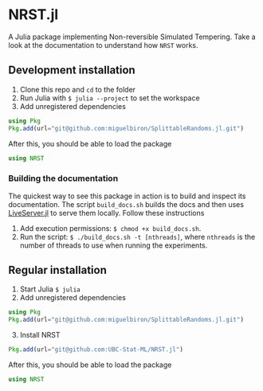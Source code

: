 # NRST.jl

A Julia package implementing Non-reversible Simulated Tempering. Take a look at the documentation to understand how `NRST` works.

## Development installation

1. Clone this repo and `cd` to the folder
2. Run Julia with `$ julia --project` to set the workspace
3. Add unregistered dependencies
```julia
using Pkg
Pkg.add(url="git@github.com:miguelbiron/SplittableRandoms.jl.git")
```

After this, you should be able to load the package
```julia
using NRST
```

### Building the documentation

The quickest way to see this package in action is to build and inspect its documentation.
The script `build_docs.sh` builds the docs and then uses
[LiveServer.jl](https://github.com/tlienart/LiveServer.jl) to serve them locally.
Follow these instructions

1. Add execution permissions: `$ chmod +x build_docs.sh`.
2. Run the script: `$ ./build_docs.sh -t [nthreads]`, where `nthreads` is the number of threads to use when running the experiments.


## Regular installation

1. Start Julia `$ julia`
2. Add unregistered dependencies
```julia
using Pkg
Pkg.add(url="git@github.com:miguelbiron/SplittableRandoms.jl.git")
```
3. Install NRST
```julia
Pkg.add(url="git@github.com:UBC-Stat-ML/NRST.jl")
```

After this, you should be able to load the package
```julia
using NRST
```

